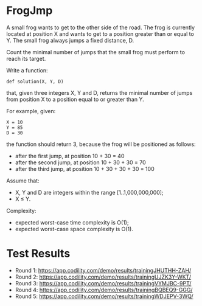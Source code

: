 # FrogJmp

A small frog wants to get to the other side of the road. The frog is currently located at position X and wants to get to a position greater than or equal to Y. The small frog always jumps a fixed distance, D.

Count the minimal number of jumps that the small frog must perform to reach its target.

Write a function:

    def solution(X, Y, D)

that, given three integers X, Y and D, returns the minimal number of jumps from position X to a position equal to or greater than Y.

For example, given:

    X = 10
    Y = 85
    D = 30
  
the function should return 3, because the frog will be positioned as follows:

- after the first jump, at position 10 + 30 = 40
- after the second jump, at position 10 + 30 + 30 = 70
- after the third jump, at position 10 + 30 + 30 + 30 = 100

Assume that:

- X, Y and D are integers within the range [1..1,000,000,000];
- X ≤ Y.

Complexity:

- expected worst-case time complexity is O(1);
- expected worst-case space complexity is O(1).



# Test Results

- Round 1: https://app.codility.com/demo/results/trainingJHUTHH-ZAH/
- Round 2: https://app.codility.com/demo/results/trainingUJZK3Y-WKT/
- Round 3: https://app.codility.com/demo/results/trainingVYMJBC-9PT/
- Round 4: https://app.codility.com/demo/results/trainingBQBEQ9-GGG/
- Round 5: https://app.codility.com/demo/results/trainingWDJEPV-3WQ/
